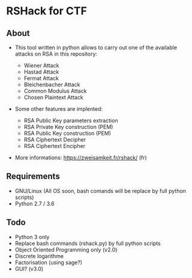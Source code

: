 # RSHack for CTF

## About

* This tool written in python allows to carry out one of the available attacks on RSA in this repository:

	* Wiener Attack
	* Hastad Attack
	* Fermat Attack
	* Bleichenbacher Attack
	* Common Modulus Attack
	* Chosen Plaintext Attack

* Some other features are implented:

	* RSA Public Key parameters extraction
	* RSA Private Key construction (PEM)
	* RSA Public Key construction (PEM)
	* RSA Ciphertext Decipher
	* RSA Ciphertext Encipher
	
* More informations: https://zweisamkeit.fr/rshack/ (fr)

## Requirements

* GNU/Linux (All OS soon, bash comands will be replace by full python scripts)
* Python 2.7 / 3.6

## Todo

* Python 3 only
* Replace bash commands (rshack.py) by full python scripts
* Object Oriented Programming only (v2.0)
* Discrete logarithme
* Factorisation (using sage?)
* GUI? (v3.0)
